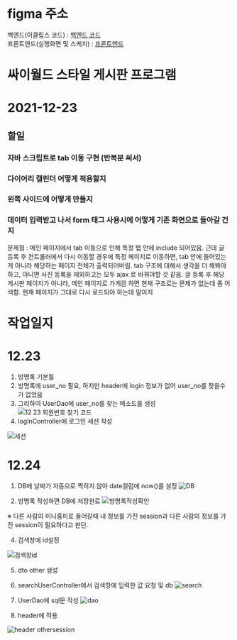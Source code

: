 # figma 주소

백엔드(이클립스 코드) : [백엔드 코드](https://www.figma.com/file/wopIL5BBgMOJZpkJP9LwWj/cy?node-id=0%3A1)   
프론트엔드(실행화면 및 스케치) : [프론트엔드](https://www.figma.com/file/HQ5v1nr5u8iiX57ILyfofI/cyworld?node-id=0%3A1)   


# 싸이월드 스타일 게시판 프로그램 

# 2021-12-23

## 할일 

### 자바 스크립트로 tab 이동 구현 (반복분 써서)

### 다이어리 캘린더 어떻게 적용할지 

### 왼쪽 사이드에 어떻게 만들지 

### 데이터 입력받고 나서 form 태그 사용시에 어떻게 기존 화면으로 돌아갈 건지
문제점 : 메인 페이지에서 tab 이동으로 인해 특정 탭 안에 include 되어있음. 근데 글 등록 후 컨트롤러에서 다시 이동할 경우에 특정 페이지로 이동하면, tab 안에 들어있는게 아니라 해당하는 페이지 전체가 출력되어버림. tab 구조에 대해서 생각을 더 해봐야하고, 아니면 사진 등록을 제외하고는 모두 ajax 로 바꿔야할 것 같음. 
글 등록 후 해당 게시판 페이지가 아니라, 메인 페이지로 가게끔 하면 현재 구조로는 문제가 없는데 좀 어색함. 현재 페이지가 그대로 다시 로드되야 하는데 말이지 

# 작업일지

# 12.23 

1. 방명록 기본틀
2. 방명록에 user_no 필요, 하지만 header에 login 정보가 없어 user_no를 찾을수가 없었음
3. 그리하여 UserDao에 user_no를 찾는 메소드를 생성
![12 23 회원번호 찾기 코드](https://user-images.githubusercontent.com/88937233/147216452-2e058963-937d-4da6-9cb2-97961f29d22f.png)
4. logInController에 로그인 세션 작성

![세션](https://user-images.githubusercontent.com/88937233/147216706-6158a024-bbe9-480f-8547-c8627212a4a0.png)

# 12.24

1. DB에 날짜가 자동으로 찍히지 않아 date컬럼에 now()를 설정
![DB](https://user-images.githubusercontent.com/88937233/147321237-8d64b0a4-2b52-4070-95b2-5b296e9c855a.png)

2. 방명록 작성하면 DB에 저장완료 
![방명록작성확인](https://user-images.githubusercontent.com/88937233/147321338-c900443d-8601-45e4-b215-2c8ee4d300dd.png)


※ 다른 사람의 미니홈피로 들어갈때 내 정보를 가진 session과 다른 사람의 정보를 가진 session이 필요하다고 판단.

4. 검색창에 id설정

![검색창id](https://user-images.githubusercontent.com/88937233/147335489-bc1fd9ac-3e82-442f-847b-8e6d4b23f519.png)

5. dto other 생성

6. searchUserController에서 검색창에 입력한 값 요청 및 db
![search](https://user-images.githubusercontent.com/88937233/147335785-6e6c1be0-f4c6-4669-a68c-3f320de7c4a3.png)

7. UserDao에 sql문 작성
![dao](https://user-images.githubusercontent.com/88937233/147335850-b5dfb9b4-ab12-4af4-a2b8-58fd893a1901.png)

8. header에 적용 

![header othersession](https://user-images.githubusercontent.com/88937233/147335875-1d354581-164d-4a93-9d0a-4b213e1fd044.png)


